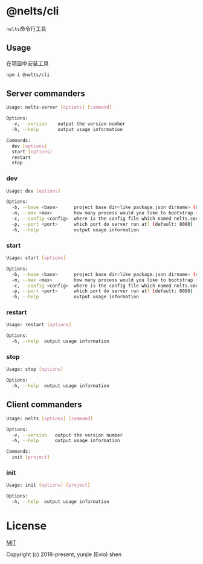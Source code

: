 # @nelts/cli

`nelts`命令行工具

## Usage

在项目中安装工具

```bash
npm i @nelts/cli
```

## Server commanders

```bash
Usage: nelts-server [options] [command]

Options:
  -v, --version    output the version number
  -h, --help       output usage information

Commands:
  dev [options]
  start [options]
  restart
  stop
```

### dev

```bash
Usage: dev [options]

Options:
  -b, --base <base>      project base dir<like package.json dirname> (default: ".")
  -m, --max <max>        how many process would you like to bootstrap (default: 0)
  -c, --config <config>  where is the config file which named nelts.config.<ts|js> (default: "nelts.config")
  -p, --port <port>      which port do server run at? (default: 8080)
  -h, --help             output usage information
```

### start

```bash
Usage: start [options]

Options:
  -b, --base <base>      project base dir<like package.json dirname> (default: ".")
  -m, --max <max>        how many process would you like to bootstrap (default: 0)
  -c, --config <config>  where is the config file which named nelts.config.<ts|js> (default: "nelts.config")
  -p, --port <port>      which port do server run at? (default: 8080)
  -h, --help             output usage information
```

### restart

```bash
Usage: restart [options]

Options:
  -h, --help  output usage information
```

### stop

```bash
Usage: stop [options]

Options:
  -h, --help  output usage information
```

## Client commanders

```bash
Usage: nelts [options] [command]

Options:
  -v, --version   output the version number
  -h, --help      output usage information

Commands:
  init [project]
```

### init

```bash
Usage: init [options] [project]

Options:
  -h, --help  output usage information
```

# License

[MIT](http://opensource.org/licenses/MIT)

Copyright (c) 2018-present, yunjie (Evio) shen